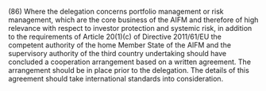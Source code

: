 (86) Where the delegation concerns portfolio management or risk management, which are the core business of the AIFM and therefore of high relevance with respect to investor protection and systemic risk, in addition to the requirements of Article 20(1)(c) of Directive 2011/61/EU the competent authority of the home Member State of the AIFM and the supervisory authority of the third country undertaking should have concluded a cooperation arrangement based on a written agreement. The arrangement should be in place prior to the delegation. The details of this agreement should take international standards into consideration.